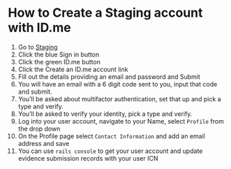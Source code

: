 # How to Create a Staging account with ID.me
1. Go to [Staging](https://staging.va.gov/)
2. Click the blue Sign in button 
3. Click the green ID.me button
4. Click the Create an ID.me account link
5. Fill out the details providing an email and password and Submit
6. You will have an email with a 6 digit code sent to you, input that code and submit.
7. You’ll be asked about multifactor authentication, set that up and pick a type and verify.
8. You’ll be asked to verify your identity, pick a type and verify.
10. Log into your user account, navigate to your Name, select `Profile` from the drop down
11. On the Profile page select `Contact Information` and add an email address and save
12. You can use `rails console` to get your user account and update evidence submission records with your user ICN
